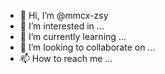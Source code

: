 - 👋 Hi, I’m @mmcx-zsy
- 👀 I’m interested in ...
- 🌱 I’m currently learning ...
- 💞️ I’m looking to collaborate on ...
- 📫 How to reach me ...

<!---
mmcx-zsy/mmcx-zsy is a ✨ special ✨ repository because its `README.md` (this file) appears on your GitHub profile.
You can click the Preview link to take a look at your changes.
--->
